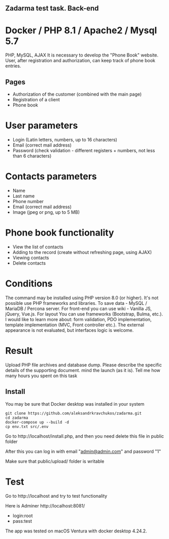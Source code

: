 ## Zadarma test task. Back-end

# Docker / PHP 8.1 / Apache2 / Mysql 5.7

PHP, MySQL, AJAX
It is necessary to develop the "Phone Book" website. 
User, after registration and authorization,
 can keep track of phone book entries.

## Pages
- Authorization of the customer (combined with the main page)
- Registration of a client
- Phone book
# User parameters
- Login (Latin letters, numbers, up to 16 characters)
- Email (correct mail address)
- Password (check validation - different registers + numbers, not less than 6 characters)

# Contacts parameters
- Name
- Last name
- Phone number
- Email (correct mail address)
- Image (jpeg or png, up to 5 MB)
# Phone book functionality
- View the list of contacts
- Adding to the record (create without refreshing page, using AJAX)
- Viewing contacts
- Delete contacts
# Conditions
The command may be installed using PHP version 8.0 (or higher). It's not possible
use PHP frameworks and libraries. To save data - MySQL / MariaDB /
Percona server. For front-end you can use wiki - Vanilla JS, jQuery, Vue.js. For layout
You can use frameworks (Bootstrap, Bulma, etc.).
I would like to learn more about: form validation, PDO implementation, template implementation (MVC, Front
controller etc.). The external appearance is not evaluated, but interfaces logic is welcome.
# Result
Upload PHP file archives and database dump. Please describe the specific details of the supporting document.
mind the launch (as it is). Tell me how many hours you spent on this task

## Install 


You may be sure that Docker desktop was installed in your system
    
    git clone https://github.com/aleksandrkravchukos/zadarma.git
    cd zadarma
    docker-compose up --build -d
    cp env.txt src/.env

Go to http://localhost/install.php, and then you need delete this file in public folder

After this you can log in with email "admin@admin.com" and password "1"

Make sure that public/upload/ folder is writable

# Test

Go to http://localhost and try to test functionality

Here is Adminer http://localhost:8081/
- login:root
- pass:test

The app was tested on macOS Ventura with docker desktop 4.24.2.
